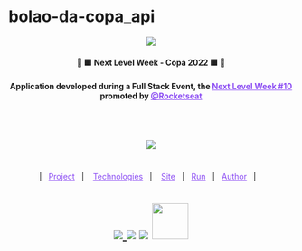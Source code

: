 # bolao-da-copa_api

<p align="center"> 
  <a target="_blank" href="https://www.rocketseat.com.br/">
    <img width="auto" src="https://media.discordapp.net/attachments/1084951017264783441/1084951190615359559/image.png?width=1064&height=599"/>
  </a> 
</p>

<h4 align="center" >🚀 🟪 Next Level Week - Copa 2022 🟪 🚀</h4>



<h4 align="center">
  Application developed during a Full Stack Event, the <a target="_blank" style="color: #8a4af3;" href="https://github.com/topics/next-level-week">Next Level Week #10</a> promoted by <a target="_blank" style="color: #8a4af3;" href="https://www.rocketseat.com.br/">@Rocketseat</a>
</h4>

#
<br>

<p align="center"><img src="https://github.com/rocketseat-education/nlw-copa-ignite/raw/main/.github/logo.svg"/></p>


#
<p align="center">
  |&nbsp;&nbsp;
  <a style="color: #8a4af3;" href="#project">Project</a>&nbsp;&nbsp;&nbsp;|&nbsp;&nbsp;&nbsp;
  <a style="color: #8a4af3;" href="#techs">Technologies</a>&nbsp;&nbsp;&nbsp;|&nbsp;&nbsp;&nbsp;
  <a style="color: #8a4af3;" href="#app">Site</a>&nbsp;&nbsp;&nbsp;|&nbsp;&nbsp;
  <a style="color: #8a4af3;" href="#run-project">Run</a>&nbsp;&nbsp;&nbsp;|&nbsp;&nbsp;
  <a style="color: #8a4af3;" href="#author">Author</a>&nbsp;&nbsp;&nbsp;|&nbsp;&nbsp;&nbsp;
</p>

#

<h1 align="center">
  
  <a target="_blank" href="https://github.com/Samuel-Ricardo">
    <img src="https://img.shields.io/static/v1?label=&message=Samuel%20Ricardo&color=black&style=for-the-badge&logo=GITHUB"/>
  </a>

  <a target="_blank" herf="https://www.instagram.com/samuel_ricardo.ex/">
    <img src='https://img.shields.io/static/v1?label=&message=Samuel.ex&color=black&style=for-the-badge&logo=instagram'/> 
  </a>

  <a target="_blank" herf='https://www.linkedin.com/in/samuel-ricardo-cabral/'>
    <img src='https://img.shields.io/static/v1?label=&message=Samuel%20Ricardo&color=black&style=for-the-badge&logo=LinkedIn'/> 
  </a>

  <a target="_blank" herf='https://www.linkedin.com/in/samuel-ricardo-cabral/'>
    <img width="64px" src='https://seeklogo.com/images/R/rocketseat-logo-666CE4B396-seeklogo.com.png'/> 
  </a>

</h1>

<br>

